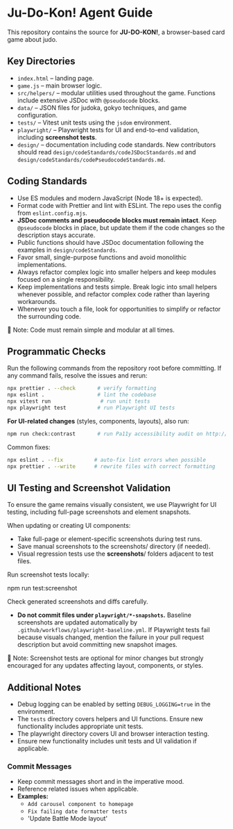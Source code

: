 # Ju-Do-Kon! Agent Guide

This repository contains the source for **JU-DO-KON!**, a browser-based card game about judo.

## Key Directories

- `index.html` – landing page.
- `game.js` – main browser logic.
- `src/helpers/` – modular utilities used throughout the game. Functions include extensive JSDoc with `@pseudocode` blocks.
- `data/` – JSON files for judoka, gokyo techniques, and game configuration.
- `tests/` – Vitest unit tests using the `jsdom` environment.
- `playwright/` – Playwright tests for UI and end-to-end validation, including **screenshot tests**.
- `design/` – documentation including code standards. New contributors should read `design/codeStandards/codeJSDocStandards.md` and `design/codeStandards/codePseudocodeStandards.md`.

## Coding Standards

- Use ES modules and modern JavaScript (Node 18+ is expected).
- Format code with Prettier and lint with ESLint. The repo uses the config from `eslint.config.mjs`.
- **JSDoc comments and pseudocode blocks must remain intact**. Keep `@pseudocode` blocks in place, but update them if the code changes so the description stays accurate.
- Public functions should have JSDoc documentation following the examples in `design/codeStandards`.
- Favor small, single-purpose functions and avoid monolithic implementations.
- Always refactor complex logic into smaller helpers and keep modules focused on a single responsibility.
- Keep implementations and tests simple. Break logic into small helpers whenever possible, and refactor complex code rather than layering workarounds.
- Whenever you touch a file, look for opportunities to simplify or refactor the surrounding code.

📝 Note: Code must remain simple and modular at all times.

## Programmatic Checks

Run the following commands from the repository root before committing. If any command fails, resolve the issues and rerun:

```bash
npx prettier . --check       # verify formatting
npx eslint .                 # lint the codebase
npx vitest run                # run unit tests
npx playwright test          # run Playwright UI tests
```

**For UI-related changes** (styles, components, layouts), also run:

```bash
npm run check:contrast       # run Pa11y accessibility audit on http://localhost:5000 (start a dev server first)
```

Common fixes:

```bash
npx eslint . --fix          # auto-fix lint errors when possible
npx prettier . --write      # rewrite files with correct formatting
```

## UI Testing and Screenshot Validation

To ensure the game remains visually consistent, we use Playwright for UI testing, including full-page screenshots and element snapshots.

When updating or creating UI components:

- Take full-page or element-specific screenshots during test runs.
- Save manual screenshots to the screenshots/ directory (if needed).
- Visual regression tests use the **screenshots**/ folders adjacent to test files.

Run screenshot tests locally:

npm run test:screenshot

Check generated screenshots and diffs carefully.

- **Do not commit files under `playwright/*-snapshots`.** Baseline screenshots
  are updated automatically by `.github/workflows/playwright-baseline.yml`.
  If Playwright tests fail because visuals changed, mention the failure in your
  pull request description but avoid committing new snapshot images.

📝 Note: Screenshot tests are optional for minor changes but strongly encouraged for any updates affecting layout, components, or styles.

## Additional Notes

- Debug logging can be enabled by setting `DEBUG_LOGGING=true` in the environment.
- The `tests` directory covers helpers and UI functions. Ensure new functionality includes appropriate unit tests.
- The playwright directory covers UI and browser interaction testing.
- Ensure new functionality includes unit tests and UI validation if applicable.

### Commit Messages

- Keep commit messages short and in the imperative mood.
- Reference related issues when applicable.
- **Examples:**
  - `Add carousel component to homepage`
  - `Fix failing date formatter tests`
  - 'Update Battle Mode layout'

